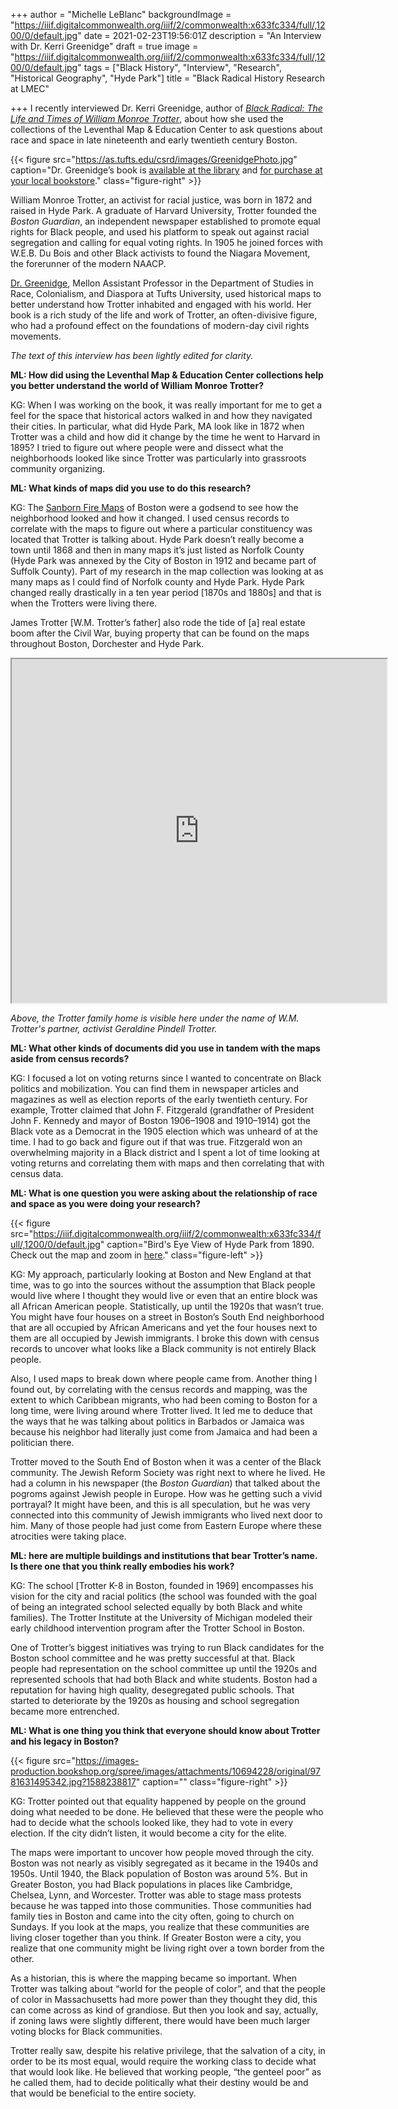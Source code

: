 +++
author = "Michelle LeBlanc"
backgroundImage = "https://iiif.digitalcommonwealth.org/iiif/2/commonwealth:x633fc334/full/,1200/0/default.jpg"
date = 2021-02-23T19:56:01Z
description = "An Interview with Dr. Kerri Greenidge"
draft = true
image = "https://iiif.digitalcommonwealth.org/iiif/2/commonwealth:x633fc334/full/,1200/0/default.jpg"
tags = ["Black History", "Interview", "Research", "Historical Geography", "Hyde Park"]
title = "Black Radical History Research at LMEC"

+++
I recently interviewed Dr. Kerri Greenidge, author of [_Black Radical: The Life and Times of William Monroe Trotter_](https://bpl.bibliocommons.com/item/show/7651404075), about how she used the collections of the Leventhal Map & Education Center to ask questions about race and space in late nineteenth and early twentieth century Boston.

{{< figure src="https://as.tufts.edu/csrd/images/GreenidgePhoto.jpg" caption="Dr. Greenidge’s book is [available at the library](https://bpl.bibliocommons.com/item/show/7651404075) and [for purchase at your local bookstore](https://bookshop.org/books/black-radical-the-life-and-times-of-william-monroe-trotter/9781631495342)." class="figure-right" >}}

William Monroe Trotter, an activist for racial justice, was born in 1872 and raised in Hyde Park. A graduate of Harvard University, Trotter founded the _Boston Guardian_, an independent newspaper established to promote equal rights for Black people, and used his platform to speak out against racial segregation and calling for equal voting rights. In 1905 he joined forces with W.E.B. Du Bois and other Black activists to found the Niagara Movement, the forerunner of the modern NAACP.

[Dr. Greenidge](https://as.tufts.edu/people/faculty/kerri-greenidge), Mellon Assistant Professor in the Department of Studies in Race, Colonialism, and Diaspora at Tufts University, used historical maps to better understand how Trotter inhabited and engaged with his world. Her book is a rich study of the life and work of Trotter, an often-divisive figure, who had a profound effect on the foundations of modern-day civil rights movements.

*The text of this interview has been lightly edited for clarity.*

**ML: How did using the Leventhal Map & Education Center collections help you better understand the world of William Monroe Trotter?**

KG: When I was working on the book, it was really important for me to get a feel for the space that historical actors walked in and how they navigated their cities. In particular, what did Hyde Park, MA look like in 1872 when Trotter was a child and how did it change by the time he went to Harvard in 1895? I tried to figure out where people were and dissect what the neighborhoods looked like since Trotter was particularly into grassroots community organizing.

**ML: What kinds of maps did you use to do this research?**

KG: The [Sanborn Fire Maps](https://atlascope.leventhalmap.org/) of Boston were a godsend to see how the neighborhood looked and how it changed. I used census records to correlate with the maps to figure out where a particular constituency was located that Trotter is talking about. Hyde Park doesn’t really become a town until 1868 and then in many maps it’s just listed as Norfolk County (Hyde Park was annexed by the City of Boston in 1912 and became part of Suffolk County). Part of my research in the map collection was looking at as many maps as I could find of Norfolk county and Hyde Park. Hyde Park changed really drastically in a ten year period \[1870s and 1880s\] and that is when the Trotters were living there.

James Trotter \[W.M. Trotter’s father\] also rode the tide of \[a\] real estate boom after the Civil War, buying property that can be found on the maps throughout Boston, Dorchester and Hyde Park.

<iframe width="600" height="550" src="https://atlascope.leventhalmap.org/#view:embed$base:000$overlay:39999059011401$zoom:20.00$center:-7910676.648534665,5207987.767339096$mode:glass$pos:385" title="Close-up of a circle of an old map imposed on a modern basemap, with a building at the center labeled with the name Geraldine L. Trotter."></iframe>

_Above, the Trotter family home is visible here under the name of W.M. Trotter's partner, activist Geraldine Pindell Trotter._

**ML: What other kinds of documents did you use in tandem with the maps aside from census records?**

KG: I focused a lot on voting returns since I wanted to concentrate on Black politics and mobilization. You can find them in newspaper articles and magazines as well as election reports of the early twentieth century. For example, Trotter claimed that John F. Fitzgerald (grandfather of President John F. Kennedy and mayor of Boston 1906–1908 and 1910–1914) got the Black vote as a Democrat in the 1905 election which was unheard of at the time. I had to go back and figure out if that was true. Fitzgerald won an overwhelming majority in a Black district and I spent a lot of time looking at voting returns and correlating them with maps and then correlating that with census data.

**ML: What is one question you were asking about the relationship of race and space as you were doing your research?**

{{< figure src="https://iiif.digitalcommonwealth.org/iiif/2/commonwealth:x633fc334/full/,1200/0/default.jpg" caption="Bird's Eye View of Hyde Park from 1890. Check out the map and zoom in [here](https://collections.leventhalmap.org/search/commonwealth:x633fc32v)." class="figure-left" >}}

KG: My approach, particularly looking at Boston and New England at that time, was to go into the sources without the assumption that Black people would live where I thought they would live or even that an entire block was all African American people. Statistically, up until the 1920s that wasn’t true. You might have four houses on a street in Boston’s South End neighborhood that are all occupied by African Americans and yet the four houses next to them are all occupied by Jewish immigrants. I broke this down with census records to uncover what looks like a Black community is not entirely Black people.

Also, I used maps to break down where people came from. Another thing I found out, by correlating with the census records and mapping, was the extent to which Caribbean migrants, who had been coming to Boston for a long time, were living around where Trotter lived. It led me to deduce that the ways that he was talking about politics in Barbados or Jamaica was because his neighbor had literally just come from Jamaica and had been a politician there.

Trotter moved to the South End of Boston when it was a center of the Black community. The Jewish Reform Society was right next to where he lived. He had a column in his newspaper (the _Boston Guardian_) that talked about the pogroms against Jewish people in Europe. How was he getting such a vivid portrayal? It might have been, and this is all speculation, but he was very connected into this community of Jewish immigrants who lived next door to him. Many of those people had just come from Eastern Europe where these atrocities were taking place.

**ML: here are multiple buildings and institutions that bear Trotter’s name. Is there one that you think really embodies his work?**

KG: The school \[Trotter K-8 in Boston, founded in 1969\] encompasses his vision for the city and racial politics (the school was founded with the goal of being an integrated school selected equally by both Black and white families). The Trotter Institute at the University of Michigan modeled their early childhood intervention program after the Trotter School in Boston.

One of Trotter’s biggest initiatives was trying to run Black candidates for the Boston school committee and he was pretty successful at that. Black people had representation on the school committee up until the 1920s and represented schools that had both Black and white students.  Boston had a reputation for having high quality, desegregated public schools. That started to deteriorate by the 1920s as housing and school segregation became more entrenched.

**ML: What is one thing you think that everyone should know about Trotter and his legacy in Boston?**

{{< figure src="https://images-production.bookshop.org/spree/images/attachments/10694228/original/9781631495342.jpg?1588238817" caption="" class="figure-right" >}}

KG: Trotter pointed out that equality happened by people on the ground doing what needed to be done. He believed that these were the people who had to decide what the schools looked like, they had to vote in every election. If the city didn’t listen, it would become a city for the elite.

The maps were important to uncover how people moved through the city. Boston was not nearly as visibly segregated as it became in the 1940s and 1950s.  Until 1940, the Black population of Boston was around 5%. But in Greater Boston, you had Black populations in places like Cambridge, Chelsea, Lynn, and Worcester.  Trotter was able to stage mass protests because he was tapped into those communities. Those communities had family ties in Boston and came into the city often, going to church on Sundays. If you look at the maps, you realize that these communities are living closer together than you think. If Greater Boston were a city, you realize that one community might be living right over a town border from the other.

As a historian, this is where the mapping became so important. When Trotter was talking about “world for the people of color”, and that the people of color in Massachusetts had more power than they thought they did, this can come across as kind of grandiose.  But then you look and say, actually, if zoning laws were slightly different, there would have been much larger voting blocks for Black communities.

Trotter really saw, despite his relative privilege, that the salvation of a city, in order to be its most equal, would require the working class to decide what that would look like. He believed that working people, “the genteel poor” as he called them, had to decide politically what their destiny would be and that would be beneficial to the entire society.